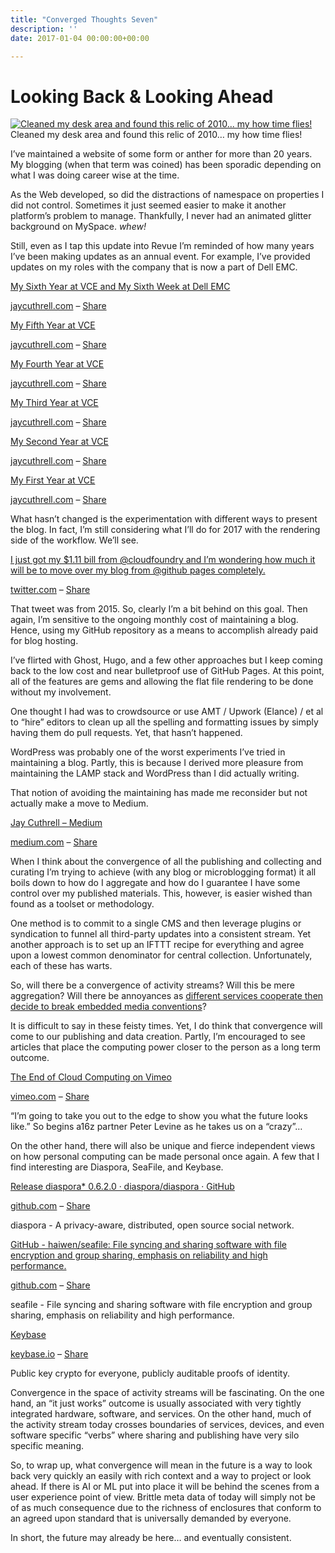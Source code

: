 ```yaml
---
title: "Converged Thoughts Seven"
description: ''
date: 2017-01-04 00:00:00+00:00

---
```


Looking Back & Looking Ahead
============================

[![Cleaned my desk area and found this relic of 2010... my how time flies!](https://substack.com/static/1dd61c282ac211e8772c76ef944eee0c/b4294/acadia.jpg "Cleaned my desk area and found this relic of 2010... my how time flies!")](https://substackcdn.com/image/fetch/f_auto,q_auto:good,fl_progressive:steep/https%3A%2F%2Fsubstack.com%2Fstatic%2F1dd61c282ac211e8772c76ef944eee0c%2Fb4294%2Facadia.jpg)Cleaned my desk area and found this relic of 2010… my how time flies!

I’ve maintained a website of some form or anther for more than 20 years. My blogging (when that term was coined) has been sporadic depending on what I was doing career wise at the time.

As the Web developed, so did the distractions of namespace on properties I did not control. Sometimes it just seemed easier to make it another platform’s problem to manage. Thankfully, I never had an animated glitter background on MySpace. *whew!*

Still, even as I tap this update into Revue I’m reminded of how many years I’ve been making updates as an annual event. For example, I’ve provided updates on my roles with the company that is now a part of Dell EMC.

[My Sixth Year at VCE and My Sixth Week at Dell EMC](http://jaycuthrell.com/my-sixth-year-at-vce/?utm_campaign=Fudge%20Sunday&utm_medium=email&utm_source=Revue%20newsletter)

[jaycuthrell.com](http://jaycuthrell.com/my-sixth-year-at-vce/?utm_campaign=Fudge%20Sunday&utm_medium=email&utm_source=Revue%20newsletter) – [Share](http://rev.vu/8Ojvr?utm_campaign=Issue&utm_content=share&utm_medium=email&utm_source=Fudge+Sunday)

[My Fifth Year at VCE](http://jaycuthrell.com/my-fifth-year-at-vce/?utm_campaign=Fudge%20Sunday&utm_medium=email&utm_source=Revue%20newsletter)

[jaycuthrell.com](http://jaycuthrell.com/my-fifth-year-at-vce/?utm_campaign=Fudge%20Sunday&utm_medium=email&utm_source=Revue%20newsletter) – [Share](http://rev.vu/wExwr?utm_campaign=Issue&utm_content=share&utm_medium=email&utm_source=Fudge+Sunday)

[My Fourth Year at VCE](http://jaycuthrell.com/my-fourth-year-at-vce/?utm_campaign=Fudge%20Sunday&utm_medium=email&utm_source=Revue%20newsletter)

[jaycuthrell.com](http://jaycuthrell.com/my-fourth-year-at-vce/?utm_campaign=Fudge%20Sunday&utm_medium=email&utm_source=Revue%20newsletter) – [Share](http://rev.vu/O9jQQ?utm_campaign=Issue&utm_content=share&utm_medium=email&utm_source=Fudge+Sunday)

[My Third Year at VCE](http://jaycuthrell.com/my-third-year-at-vce/?utm_campaign=Fudge%20Sunday&utm_medium=email&utm_source=Revue%20newsletter)

[jaycuthrell.com](http://jaycuthrell.com/my-third-year-at-vce/?utm_campaign=Fudge%20Sunday&utm_medium=email&utm_source=Revue%20newsletter) – [Share](http://rev.vu/YQX8k?utm_campaign=Issue&utm_content=share&utm_medium=email&utm_source=Fudge+Sunday)

[My Second Year at VCE](http://jaycuthrell.com/my-second-year/?utm_campaign=Fudge%20Sunday&utm_medium=email&utm_source=Revue%20newsletter)

[jaycuthrell.com](http://jaycuthrell.com/my-second-year/?utm_campaign=Fudge%20Sunday&utm_medium=email&utm_source=Revue%20newsletter) – [Share](http://rev.vu/GQ4X8?utm_campaign=Issue&utm_content=share&utm_medium=email&utm_source=Fudge+Sunday)

[My First Year at VCE](http://jaycuthrell.com/my-first-year-at-vce/?utm_campaign=Fudge%20Sunday&utm_medium=email&utm_source=Revue%20newsletter)

[jaycuthrell.com](http://jaycuthrell.com/my-first-year-at-vce/?utm_campaign=Fudge%20Sunday&utm_medium=email&utm_source=Revue%20newsletter) – [Share](http://rev.vu/xEPWQ?utm_campaign=Issue&utm_content=share&utm_medium=email&utm_source=Fudge+Sunday)

What hasn’t changed is the experimentation with different ways to present the blog. In fact, I’m still considering what I’ll do for 2017 with the rendering side of the workflow. We’ll see.

[I just got my $1.11 bill from @cloudfoundry and I’m wondering how much it will be to move over my blog from @github pages completely.](https://web.archive.org/web/20230000000000*/https://twitter.com/jaycuthrell/status/625551527453667328?utm_campaign=Fudge%20Sunday&utm_medium=email&utm_source=Revue%20newsletter)

[twitter.com](https://web.archive.org/web/20230000000000*/https://twitter.com/jaycuthrell/status/625551527453667328?utm_campaign=Fudge%20Sunday&utm_medium=email&utm_source=Revue%20newsletter) – [Share](http://rev.vu/PQroG?utm_campaign=Issue&utm_content=share&utm_medium=email&utm_source=Fudge+Sunday)

That tweet was from 2015. So, clearly I’m a bit behind on this goal. Then again, I’m sensitive to the ongoing monthly cost of maintaining a blog. Hence, using my GitHub repository as a means to accomplish already paid for blog hosting.

I’ve flirted with Ghost, Hugo, and a few other approaches but I keep coming back to the low cost and near bulletproof use of GitHub Pages. At this point, all of the features are gems and allowing the flat file rendering to be done without my involvement.

One thought I had was to crowdsource or use AMT / Upwork (Elance) / et al to “hire” editors to clean up all the spelling and formatting issues by simply having them do pull requests. Yet, that hasn’t happened.

WordPress was probably one of the worst experiments I’ve tried in maintaining a blog. Partly, this is because I derived more pleasure from maintaining the LAMP stack and WordPress than I did actually writing.

That notion of avoiding the maintaining has made me reconsider but not actually make a move to Medium.

[Jay Cuthrell – Medium](https://medium.com/@JayCuthrell/?utm_campaign=Fudge%20Sunday&utm_medium=email&utm_source=Revue%20newsletter)

[medium.com](https://medium.com/@JayCuthrell/?utm_campaign=Fudge%20Sunday&utm_medium=email&utm_source=Revue%20newsletter) – [Share](http://rev.vu/vE6B5?utm_campaign=Issue&utm_content=share&utm_medium=email&utm_source=Fudge+Sunday)

When I think about the convergence of all the publishing and collecting and curating I’m trying to achieve (with any blog or microblogging format) it all boils down to how do I aggregate and how do I guarantee I have some control over my published materials. This, however, is easier wished than found as a toolset or methodology.

One method is to commit to a single CMS and then leverage plugins or syndication to funnel all third-party updates into a consistent stream. Yet another approach is to set up an IFTTT recipe for everything and agree upon a lowest common denominator for central collection. Unfortunately, each of these has warts.

So, will there be a convergence of activity streams? Will this be mere aggregation? Will there be annoyances as [different services cooperate then decide to break embedded media conventions](http://www.cnn.com/2012/12/10/tech/social-media/twitter-instagram-photos/?utm_campaign=Fudge%20Sunday&utm_medium=email&utm_source=Revue%20newsletter)?

It is difficult to say in these feisty times. Yet, I do think that convergence will come to our publishing and data creation. Partly, I’m encouraged to see articles that place the computing power closer to the person as a long term outcome.

[The End of Cloud Computing on Vimeo](https://vimeo.com/196002313?utm_campaign=Fudge%20Sunday&utm_medium=email&utm_source=Revue%20newsletter)

[vimeo.com](https://vimeo.com/196002313?utm_campaign=Fudge%20Sunday&utm_medium=email&utm_source=Revue%20newsletter) – [Share](http://rev.vu/BOx26?utm_campaign=Issue&utm_content=share&utm_medium=email&utm_source=Fudge+Sunday)

“I’m going to take you out to the edge to show you what the future looks like.” So begins a16z partner Peter Levine as he takes us on a “crazy”…

On the other hand, there will also be unique and fierce independent views on how personal computing can be made personal once again. A few that I find interesting are Diaspora, SeaFile, and Keybase.

[Release diaspora\* 0.6.2.0 · diaspora/diaspora · GitHub](https://github.com/diaspora/diaspora/releases/tag/v0.6.2.0?utm_campaign=Fudge%20Sunday&utm_medium=email&utm_source=Revue%20newsletter)

[github.com](https://github.com/diaspora/diaspora/releases/tag/v0.6.2.0?utm_campaign=Fudge%20Sunday&utm_medium=email&utm_source=Revue%20newsletter) – [Share](http://rev.vu/QQ0P8?utm_campaign=Issue&utm_content=share&utm_medium=email&utm_source=Fudge+Sunday)

diaspora - A privacy-aware, distributed, open source social network.

[GitHub - haiwen/seafile: File syncing and sharing software with file encryption and group sharing, emphasis on reliability and high performance.](https://github.com/haiwen/seafile?utm_campaign=Fudge%20Sunday&utm_medium=email&utm_source=Revue%20newsletter)

[github.com](https://github.com/haiwen/seafile?utm_campaign=Fudge%20Sunday&utm_medium=email&utm_source=Revue%20newsletter) – [Share](http://rev.vu/e7OEx?utm_campaign=Issue&utm_content=share&utm_medium=email&utm_source=Fudge+Sunday)

seafile - File syncing and sharing software with file encryption and group sharing, emphasis on reliability and high performance.

[Keybase](https://keybase.io/?utm_campaign=Fudge%20Sunday&utm_medium=email&utm_source=Revue%20newsletter)

[keybase.io](https://keybase.io/?utm_campaign=Fudge%20Sunday&utm_medium=email&utm_source=Revue%20newsletter) – [Share](http://rev.vu/JQMXE?utm_campaign=Issue&utm_content=share&utm_medium=email&utm_source=Fudge+Sunday)

Public key crypto for everyone, publicly auditable proofs of identity.

Convergence in the space of activity streams will be fascinating. On the one hand, an “it just works” outcome is usually associated with very tightly integrated hardware, software, and services. On the other hand, much of the activity stream today crosses boundaries of services, devices, and even software specific “verbs” where sharing and publishing have very silo specific meaning.

So, to wrap up, what convergence will mean in the future is a way to look back very quickly an easily with rich context and a way to project or look ahead. If there is AI or ML put into place it will be behind the scenes from a user experience point of view. Brittle meta data of today will simply not be of as much consequence due to the richness of enclosures that conform to an agreed upon standard that is universally demanded by everyone.

In short, the future may already be here… and eventually consistent.

